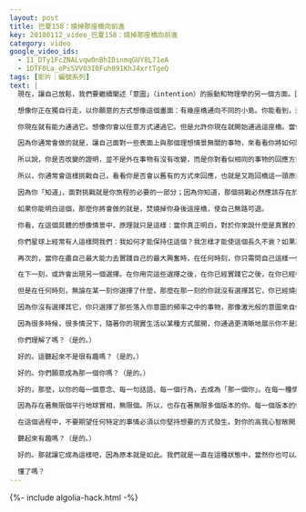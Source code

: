```yaml
---
layout: post
title: 巴夏158：燒掉那座橋向前進
key: 20180112_video_巴夏158：燒掉那座橋向前進
category: video
google_video_ids:
  - 11_DTy1FcZNALvqw0nBhIDinmqGUY8L71eA
  - 1DTF0La_oPsSVVO3I0Fuh091KhJ4xrtTgeQ
tags: [影片｜編號系列]
text: |
  現在，讓自己放鬆，我們要繼續闡述「意圖」（intention）的振動和物理學的另一個方面。因為，正如我們說過的，「意圖」主要是關於全然活出真實的自己。那是什麼意思呢？我將用類比的方式來解釋。謝謝！

  想像你正在獨自行走，以你願意的方式想像這個畫面：有幾座橋通向不同的小島。你能看到，這個畫面中有一個小島代表了你理想的情景。你看到，你能通過這座橋。這座橋現在代表著一種連接，它像激光般連接著各個能量之源。

  你現在就有能力通過它。想像你會以任意方式通過它。但是允許你現在就開始通過這座橋。當你走過這座橋，抵達下一個著陸點、或小島、或你能想像出的其它更能代表了你想要去到的地方，允許你自己突然置身於那個小島中央，以使任何特定類型的挑戰出現。這對你來說是一個機會——不嚴謹地使用這個詞「測試」——測試你自己，看看你是否真的相信這是真正的你。

  因為你通常會做的就是，讓自己面對一些表面上與那個理想情景無關的事物，來看看你將如何回應它。如果你會以負面的方式反應，那意味著你還沒有真正改變，那意味著你還沒有真正創造出那個理想的情景。在你們的現實中，你們通常會以這種方式測試自己，即讓自己面對你曾將其定義為與你理想的情景相對立的事物，來看看你是否仍然給它以相同的定義；抑或你願意賦予這個完全相同的情景以一種更積極的意義，——那證明你真的改變了。

  所以說，你是否改變的證明，並不是外在事物有沒有改變，而是你對看似相同的事物的回應方式有沒有改變。你的回應方式改變才代表著你的改變。

  所以，你通常會這樣挑戰自己，看看你是否會以舊有的方式來回應，也就是又跑回橋這一頭原來所在的地方；抑或你將明白，你屬於這裡（目的地），這代表了你的意圖。你將站立在這裡，你將面對挑戰，你會賦予這些挑戰以積極的意義。

  因為你「知道」，面對挑戰就是你旅程的必要的一部分；因為你知道，那個挑戰必然應該存在於那裡；因為你知道，它不會無緣無故出現在那裡。因為你知道，它來自你的高層心智，正在告訴你：這就是你需要面對的，這就是你需要整合的，這就是你需要理解的，以便將這種能量融入你的能量，以便擴大它、放大它，使你自己成為燈塔，散發出與你所願望的理想情景更接近的振動，那就是你真正偏好的。

  如果你能明白這個，那麼你將會做的就是，焚燒掉你身後這座橋，使自己無路可退。

  你看，在這個具體的想像情景中，原理就只是這樣：當你真正明白，對於你來說什麼是真實的，當你真正明白，什麼真的代表了你的最大興奮，那麼就不存在其它選項。

  你們星球上經常有人這樣問我們：我如何才能保持住這個？我怎樣才能使這個長久不衰？如果某事物真正代表了你真正偏好的，那麼就根本沒有其它選項，你只會選擇這個。通過「只選這個」，你就自動保持、自動維持了那個真正代表你所選擇的事物。因為你根本就不會選擇其它道路或其它方式，你焚燒了身後那座橋，你讓自己別無選擇。你只是使自己待在那種振動中，面對屬於那個振動水平的挑戰。並且知曉，那些挑戰之所以存在，是為了讓你通過下一座橋樑。因為，如果沒有完成這次整合，下一座橋就不會出現。這就是意圖的路線。

  再次的，當你在盡自己最大能力去實踐自己的最大興奮時，在任何時刻，你只需問自己這樣一個簡單的問題：「我是不是更想做其它？」如果答案是「不」，如果這就是你能想到的最興奮的事，並且你當時有能力採取任何方式去做它，如果沒有其它事是你更想做的，如果沒有其它什麼事是更令你興奮的，這就代表了，你正在創造「除此以外，別無選擇」，並允許當時「別無選擇」。換句話說，「別無選擇」真的代表了在這一刻，你在做真實的自己。那就是這一刻的選擇。

  在下一刻，或許會出現另一個選擇。在你用完這些選擇之後，在你已經實踐它之後，在你已經從中汲收所需之後，在你已經允許它下載給你所需要的來為你帶來改變之後，它將出現，以使你做好準備，以使你成為一個新人並為下一個、再下一個、再下一個新的選擇做好準備。

  但是在任何時刻，無論在某一刻你選擇了什麼，那麼在那一刻的你就沒有選擇其它，你已經燒掉其它所有的橋。如果，你持續地那麼做，以那種專注的程度去做，以那種強烈的意圖去做，並且你願意去面對那些挑戰，以你想像中的那個版本的你應該有的那種態度、那種能量和那種身體語言去面對挑戰，當你與那個版本的他或她越來越接近，你會看到你的實相也越來越能夠伸縮和彎曲，並越來越接近於你意圖中的那個實相。那麼，你將創造出、你將像激光一樣，發出一種特定頻率，最終，你的實相會向著那個頻率塌縮，直到你的整個實相的所有振動都完全是那個頻率，從此往後，在那個頻率之內不應該發生的事，都不會發生。不會有什麼軟焦點，某種意義上，其它選項不會有機會出現，其它頻率也不會有機會進入。

  因為你沒有選擇其它，你只選擇了那些落入你意圖的頻率之中的事物，那像激光般的意圖來自你的能量之源，那就是你的光束，那就是你的探照燈，那就是你的光室，那就是你的道路，那就是你！那種頻率，而且唯有那種頻率在任何時候都決定著事物是否符合真正的你。完全跟隨你的興奮。要知道，在完全跟隨興奮的過程中所出現的挑戰，並不是為了讓你轉向別處，也不是為了讓你改道。它們出現的目的，是為了更清晰地把你帶回到那種頻率之中。

  因為很多時候，很多情況下，隨著你的現實生活以某種方式展開，你通過更清晰地展示你不是誰，從而更清晰地理解你是誰。通過以那種方式理解如何運用極性，你更清晰地定義你是誰。通過定義你是誰，你的意圖變得更清晰，你的頻率變得更精確，你的實相也開始更準確地諧調到你意圖的頻率上，並向這個頻率塌縮，這樣，其它頻率就無法以任何形態或方式顯化。

  你們理解了嗎？（是的。）

  好的。這聽起來不是很有趣嗎？（是的。）

  好的。你們願意成為那一個你嗎？（是的。）

  好的，那麼，以你的每一個意念、每一句話語、每一個行為，去成為「那一個你」。在每一種情況和環境中，去做「那一個你」。以你們所有的意圖去決定，你要像「那一個你」一樣去行為。這樣，你就成為那個版本的你了。

  因為存在著無限個平行地球實相，無限個。所以，也存在著無限多個版本的你。每一個版本的你都有自身特定的頻率，每一個版本的你都有各自具體的程式，都有與各自頻率相關的一系列具體經驗。去成為你偏好的那個你，保持在你意願的那種頻率，保持那種意願的鏈接，不選擇任何其它的。向自己做一個承諾：做真實的自己，無論這意味著什麼，無論在任何時候，允許自己改變，因為改變是恆常的，但要只朝向你偏好的那個方向去改變，以保持做真實的自己。

  在這個過程中，不要期望任何特定的事情必須以你堅持想要的方式發生。對你的高我心智敞開，允許它為你帶來意外的禮物與驚喜。這樣，你的人生就會一直處於一種狂喜的爆發和意外的同步性事件中。

  聽起來有趣嗎？（是的。）

  好的。那就讓它成為這樣吧，因為原本就是如此。我們就是一直在這種狀態中，當然你也可以。決定在你自己，選擇它！你必須要做的就只是：選擇去成為你所知的你是誰。如此簡單。

  懂了嗎？
---
```


{%- include algolia-hack.html -%}
